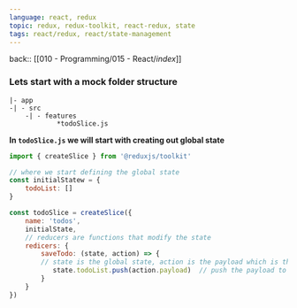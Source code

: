 ```yaml
---
language: react, redux
topic: redux, redux-toolkit, react-redux, state
tags: react/redux, react/state-management
---
```

back:: [[010 - Programming/015 - React/_index_]]

### Lets start with a mock folder structure
	|- app
	-| - src
		-| - features
				*todoSlice.js


**In `todoSlice.js` we will start with creating out global state**

```js
import { createSlice } from '@reduxjs/toolkit'

// where we start defining the global state
const initialStatew = {
	todoList: []
}

const todoSlice = createSlice({
	name: 'todos',
	initialState,
	// reducers are functions that modify the state
	redicers: {
	    saveTodo: (state, action) => {
	    // state is the global state, action is the payload which is the data we want to save
	       state.todoList.push(action.payload)  // push the payload to the todoList array
	    }
	}
})
```
